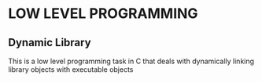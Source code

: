 # LOW LEVEL PROGRAMMING

## Dynamic Library

This is a low level programming task in C that deals with dynamically linking library objects with executable objects
